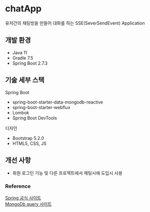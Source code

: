# chatApp

유저간의 채팅방을 만들어 대화를 하는 SSE(SeverSendEvent) Application

## 개발 환경

* Java 11
* Gradle 7.5
* Spring Boot 2.7.3

## 기술 세부 스택

Spring Boot

* spring-boot-starter-data-mongodb-reactive
* spring-boot-starter-webflux
* Lombok
* Spring Boot DevTools

디자인 

* Bootstrap 5.2.0
* HTML5, CSS, JS

## 개선 사항

* 회원 로그인 기능 및 다른 프로젝트에서 채팅시에 도입시 사용

### Reference
[Spring 공식 사이트](https://docs.spring.io/spring-data/mongodb/docs/current/reference/html/#mongodb.repositories.queries)  
[MongoDb query 사이트](https://javatechonline.com/spring-boot-mongodb-query-examples)
